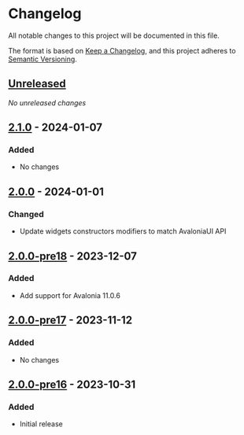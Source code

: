 # Changelog

All notable changes to this project will be documented in this file.

The format is based on [Keep a Changelog](https://keepachangelog.com/en/1.0.0/),
and this project adheres to [Semantic Versioning](https://semver.org/spec/v2.0.0.html).

## [Unreleased]
_No unreleased changes_

## [2.1.0] - 2024-01-07
### Added
- No changes

## [2.0.0] - 2024-01-01
### Changed
- Update widgets constructors modifiers to match AvaloniaUI  API

## [2.0.0-pre18] - 2023-12-07
### Added
- Add support for Avalonia 11.0.6

## [2.0.0-pre17] - 2023-11-12
### Added
- No changes

## [2.0.0-pre16] - 2023-10-31
### Added
- Initial release

[unreleased]: https://github.com/fabulous-dev/Fabulous.Avalonia.ColorPicker/compare/2.1.0...HEAD
[2.1.0]: https://github.com/fabulous-dev/Fabulous.Avalonia.ColorPicker/releases/tag/2.1.0
[2.0.0]: https://github.com/fabulous-dev/Fabulous.Avalonia.ColorPicker/releases/tag/2.0.0
[2.0.0-pre18]: https://github.com/fabulous-dev/Fabulous.Avalonia.ColorPicker/releases/tag/2.0.0-pre18
[2.0.0-pre17]: https://github.com/fabulous-dev/Fabulous.Avalonia.ColorPicker/releases/tag/2.0.0-pre17
[2.0.0-pre16]: https://github.com/fabulous-dev/Fabulous.Avalonia.ColorPicker/releases/tag/2.0.0-pre16

